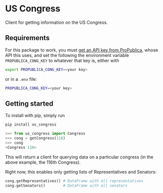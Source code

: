 # US Congress

Client for getting information on the US Congress.

## Requirements

For this package to work, you must [get an API key from ProPublica](https://www.propublica.org/datastore/api/propublica-congress-api), whose API this uses, and set the following the environment variable `PROPUBLICA_CONG_KEY` to whatever that key is, either with

```bash
export PROPUBLICA_CONG_KEY=<your key>
```

or in a `.env` file:

```bash
PROPUBLICA_CONG_KEY=<your key>
```

## Getting started

To install with pip, simply run

```bash
pip install us_congress
```

```python
>>> from us_congress import Congress
>>> cong = getCongress(116)
>>> cong
<Congress 116>
```

This will return a client for querying data on a particular congress (in the above example, the 116th Congress).

Right now, this enables only getting lists of Representatives and Senators:

```python
cong.getRepresentatives() # DataFrame with all representatives
cong.getSenators()        # DataFrame with all senators
```
